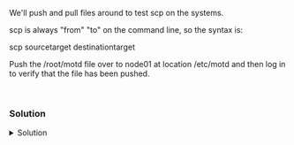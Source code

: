 We'll push and pull files around to test scp on the systems.

scp is always "from" "to" on the command line, so the syntax is:

scp sourcetarget destinationtarget

Push the /root/motd file over to node01 at location /etc/motd and then log in to verify that the file has been pushed.

<br>

### Solution
<details>
<summary>Solution</summary>
Verify the file you have at /root/motd

```plain
cksum /root/motd
```{{exec}}

Copy over the /root/motd to node01:/etc/motd

```plain
scp /root/motd node01:/etc/motd
```{{exec}}

You get to see information about how long it took to push the file. 

Let's ssh over and see our MOTD

```plain
timeout 1 ssh node01
```{{exec}}

Let's verify the file is exactly the size we think it is over there

We can see them, so we'll set that to yes.
```plain
ssh node01 'cksum /etc/motd'
```{{exec}}

You should now both see the motd as you log in, as well as seeing the cksum matches what you did in step 1.

Now we have config files that we need to pull and give to the vendor. Let's pull those logs back over to this server from node01.

Verify cksum of /etc/crontab file

```plain
ssh node01 'cksum /etc/crontab'
```{{exec}}

Pull file over to /tmp/node01.crontab from node01

```plain
scp node01:/etc/crontab /tmp/node01.crontab
```{{exec}}

So now that you've pulled the file over, verify that it's exactly the same as you just saw it.

```plain
cksum /tmp/node01.crontab
```{{exec}}


</details>